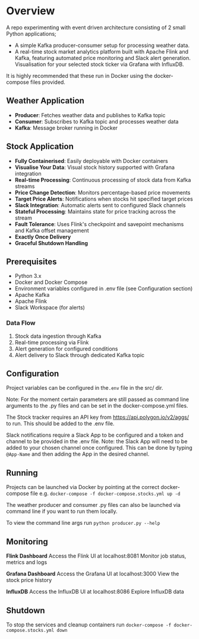 # Overview
A repo experimenting with event driven architecture consisting of 2 small Python applications; 

- A simple Kafka producer-consumer setup for processing weather data. 
- A real-time stock market analytics platform built with Apache Flink and Kafka, featuring automated price monitoring and Slack alert generation. Visualisation for your selected stock ticker via Grafana with InfluxDB.

It is highly recommended that these run in Docker using the docker-compose files provided.

## Weather Application

- **Producer**: Fetches weather data and publishes to Kafka topic
- **Consumer**: Subscribes to Kafka topic and processes weather data
- **Kafka**: Message broker running in Docker

## Stock Application

- **Fully Containerised**: Easily deployable with Docker containers
- **Visualise Your Data**: Visual stock history supported with Grafana integration
- **Real-time Processing**: Continuous processing of stock data from Kafka streams
- **Price Change Detection**: Monitors percentage-based price movements
- **Target Price Alerts**: Notifications when stocks hit specified target prices
- **Slack Integration**: Automatic alerts sent to configured Slack channels
- **Stateful Processing**: Maintains state for price tracking across the stream
- **Fault Tolerance**: Uses Flink's checkpoint and savepoint mechanisms and Kafka offset management
- **Exactly Once Delivery**
- **Graceful Shutdown Handling**

## Prerequisites

- Python 3.x
- Docker and Docker Compose
- Environment variables configured in .env file (see Configuration section)
- Apache Kafka
- Apache Flink
- Slack Workspace (for alerts)

### Data Flow
1. Stock data ingestion through Kafka
2. Real-time processing via Flink
3. Alert generation for configured conditions
4. Alert delivery to Slack through dedicated Kafka topic

## Configuration

Project variables can be configured in the`.env` file in the src/ dir. 

Note: For the moment certain parameters are still passed as command line arguments to the .py files and can be set in the docker-compose.yml files.

The Stock tracker requires an API key from https://api.polygon.io/v2/aggs/ to run. This should be added to the .env file.

Slack notifications require a Slack App to be configured and a token and channel to be provided in the .env  file. Note: the Slack App will need to be added to your chosen channel once configured. This can be done by typing `@App-Name` and then adding the App in the desired channel.

## Running

Projects can be launched via Docker by pointing at the correct docker-compose file e.g. `docker-compose -f docker-compose.stocks.yml up -d`

The weather producer and consumer .py files can also be launched via command line if you want to run them locally.

To view the command line args run `python producer.py --help`

## Monitoring
**Flink Dashboard**
Access the Flink UI at localhost:8081
Monitor job status, metrics and logs

**Grafana Dashboard**
Access the Grafana UI at localhost:3000
View the stock price history

**InfluxDB**
Access the InfluxDB UI at localhost:8086
Explore InfluxDB data

## Shutdown

To stop the services and cleanup containers run `docker-compose -f docker-compose.stocks.yml down`

